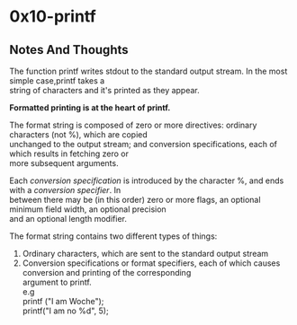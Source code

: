 # 0x10-printf
## Notes And Thoughts
The function printf writes stdout to the standard output stream. In the most simple case,printf takes a   
string of characters and it's printed as they appear.

**Formatted printing is at the heart of printf.**  

The format string is composed of zero or more directives: ordinary characters (not %), which are copied  
unchanged to the output stream; and conversion specifications, each of which results in fetching zero or  
more subsequent arguments.  

Each *conversion specification* is introduced by the character %, and ends with a *conversion specifier*.  In  
between there may be (in this order) zero or more flags, an optional minimum field width, an optional precision  
and an optional length modifier.   

The format string contains two different types of things:  
1. Ordinary characters, which are sent to the standard output stream 
2. Conversion specifications or format specifiers, each of which causes conversion and printing of the corresponding  
argument to printf.   
e.g  
	printf ("I am Woche");  
	printf("I am no %d", 5);  


